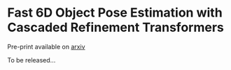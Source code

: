 # Fast 6D Object Pose Estimation with Cascaded Refinement Transformers

Pre-print available on [arxiv](https://arxiv.org/abs/2210.11718)

To be released...
